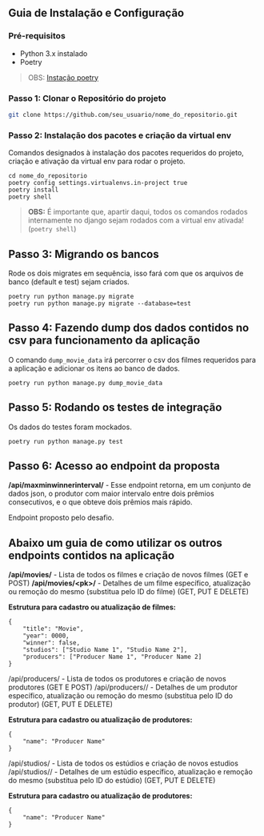 ## Guia de Instalação e Configuração

### Pré-requisitos

- Python 3.x instalado
- Poetry

> OBS: [Instação poetry](https://python-poetry.org/docs/#installation)

### Passo 1: Clonar o Repositório do projeto

```bash
git clone https://github.com/seu_usuario/nome_do_repositorio.git
```

### Passo 2: Instalação dos pacotes e criação da virtual env

Comandos designados à instalação dos pacotes requeridos do projeto, criação e ativação da virtual env para rodar o projeto.

```
cd nome_do_repositorio
poetry config settings.virtualenvs.in-project true
poetry install
poetry shell
```

> **OBS:** É importante que, apartir daqui, todos os comandos rodados internamente no django sejam rodados com a virtual env ativada! (`poetry shell`)

## Passo 3: Migrando os bancos

Rode os dois migrates em sequência, isso fará com que os arquivos de banco (default e test) sejam criados.

```
poetry run python manage.py migrate
poetry run python manage.py migrate --database=test
```

## Passo 4: Fazendo dump dos dados contidos no csv para funcionamento da aplicação

O comando `dump_movie_data` irá percorrer o csv dos filmes requeridos para a aplicação e adicionar os itens ao banco de dados.

```
poetry run python manage.py dump_movie_data
```

## Passo 5: Rodando os testes de integração

Os dados do testes foram mockados.

```
poetry run python manage.py test
```

## Passo 6: Acesso ao endpoint da proposta

**/api/maxminwinnerinterval/** - Esse endpoint retorna, em um conjunto de dados json, o produtor com maior intervalo entre dois prêmios consecutivos, e o que
obteve dois prêmios mais rápido.

Endpoint proposto pelo desafio.

## Abaixo um guia de como utilizar os outros endpoints contidos na aplicação

**/api/movies/** - Lista de todos os filmes e criação de novos filmes (GET e POST)
**/api/movies/\<pk\>/** - Detalhes de um filme específico, atualização ou remoção do mesmo (substitua <pk> pelo ID do filme) (GET, PUT E DELETE)

**Estrutura para cadastro ou atualização de filmes:**<br>

```
{
    "title": "Movie",
    "year": 0000,
    "winner": false,
    "studios": ["Studio Name 1", "Studio Name 2"],
    "producers": ["Producer Name 1", "Producer Name 2]
}
```

/api/producers/ - Lista de todos os produtores e criação de novos produtores (GET E POST)
/api/producers/<pk>/ - Detalhes de um produtor específico, atualização ou remoção do mesmo (substitua <pk> pelo ID do produtor) (GET, PUT E DELETE)

**Estrutura para cadastro ou atualização de produtores:**<br>

```
{
    "name": "Producer Name"
}
```

/api/studios/ - Lista de todos os estúdios e criação de novos estudios
/api/studios/<pk>/ - Detalhes de um estúdio específico, atualização e remoção do mesmo (substitua <pk> pelo ID do estúdio) (GET, PUT E DELETE)

**Estrutura para cadastro ou atualização de produtores:**<br>

```
{
    "name": "Producer Name"
}
```
